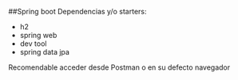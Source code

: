 ##Spring boot
Dependencias y/o starters:

* h2
* spring web
* dev tool
* spring data jpa

Recomendable acceder desde Postman o en su defecto navegador